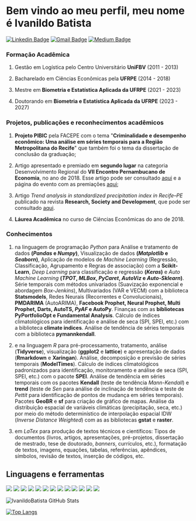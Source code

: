 # Bem vindo ao meu perfil, meu nome é Ivanildo Batista

[![Linkedin Badge](https://img.shields.io/badge/-LinkedIn-blue?style=flat-square&logo=Linkedin&logoColor=white&link=https://www.linkedin.com/in/karinnecristinapereira//)](https://www.linkedin.com/in/ivanildo-batista-da-silva-j%C3%BAnior-26201147/)
[![Gmail Badge](https://img.shields.io/badge/-Gmail-red?style=flat-square&logo=Gmail&logoColor=white&link=karinnecristinapereira@gmail.com)](ivanildo.batista13@gmail.com)
[![Medium Badge](https://img.shields.io/badge/-Medium-black?style=flat-square&logo=Medium&logoColor=white&link=https://medium.com/@ivanildo.batista13)](https://ivanildo-batista13.medium.com/)

### Formação Acadêmica

1) Gestão em Logística pelo Centro Universitário **UniFBV** (2011 - 2013)

2) Bacharelado em Ciências Econômicas pela **UFRPE** (2014 - 2018)

3) Mestre em **Biometria e Estatística Aplicada da UFRPE** (2021 - 2023)

4)  Doutorando em **Biometria e Estatística Aplicada da UFRPE** (2023 - 2027)

### Projetos, publicações e reconhecimentos acadêmicos

1) **Projeto PIBIC** pela FACEPE com o tema "**Criminalidade e desempenho econômico: Uma análise em séries temporais para a Região Metropolitana do Recife**" que também foi o tema da dissertação de conclusão da graduação;

2)  Artigo apresentado e premiado em **segundo lugar** na categoria Desenvolvimento Regional do **VII Encontro Pernambucano de Economia**, no ano de 2018. Esse artigo pode ser consultado [aqui](https://coreconpe.gov.br/enpecon/viienpecon/artigos/sessao5/Criminalidade%20e%20desempenho%20econ%c3%b4mico%20Uma%20an%c3%a1lise%20em%20s%c3%a9ries%20temporais%20para%20a%20Regi%c3%a3o%20Metropolitana%20do%20Recife.pdf) e a página do evento com as premiações [aqui](https://coreconpe.gov.br/enpecon/viienpecon/index.html);

3) Artigo *Trend analysis in standardized precipitation index in Recife–PE* publicado na revista **Research, Society and Development**, que pode ser consultado [aqui](https://rsdjournal.org/index.php/rsd/article/view/17458).

3) **Láurea Acadêmica** no curso de Ciências Econômicas do ano de 2018.

### Conhecimentos

1) na linguagem de programação *Python* para Análise e tratamento de dados **(*Pandas* e *Numpy*)**, Visualização de dados **(*Matplotlib* e *Seaborn*)**, 
 Aplicação de modelos de *Machine Learning* (Regressão, Classificação, Agrupamento e Regras de associação) com a **Scikit-Learn**, *Deep Learning* para classificação e regressão **(*Keras*)** e  *Auto Machine Learning* **(*TPOT*, *MLBox*, *PyCaret*, *AutoViz* e *Auto-Sklearn*)**. Série temporais com métodos univariados (Suavização exponencial e abordagem *Box-Jenkins*), Multivariados (VAR e VECM) com a biblioteca **Statsmodels**, Redes Neurais (Recorrentes e Convolucionais), **PMDARIMA** (AutoARIMA), **Facebook Prophet, Neural Prophet, Multi Prophet, Darts, AutoTS, *PyAF* e AutoPy**. Finanças com as **bibliotecas PyPortfolioOpt e Fundamental Analysis**. Cálculo de índices climatológicos para identificação e análise de seca (SPI, SPEI, etc.) com a biblioteca **climate indices**. Análise de tendência de séries temporais com a biblioteca **pymannkendall**.
 
2) e na linguagem *R* para pré-processamento, tratamento, análise (**Tidyverse**), visualização (**ggplot2** e **lattice**) e apresentação de dados (**Rmarkdown** e **Xaringan**). Análise, decomposição e previsão de séries temporais (**ModelTimes**). Cálculo de índices climatológicos padronizados para identificação, monitoramento e análise de seca (SPI, SPEI, etc.) com o pacote **SPEI**. Análise de tendência em séries temporais com os pacotes **Kendall** (teste de tendência *Mann-Kendall*) e **trend** (teste de *Sen* para análise de inclinação de tendência e teste de *Pettit* para identificação de pontos de mudança em séries temporais). Pacotes **GeoBR** e **sf** para criação de gráfico de mapas. Análise da distribuição espacial de variáveis climáticas (precipitação, seca, etc.) por meio do método determinístico de interpolação espacial IDW (*Inverse Distance Weighted*) com as as bibliotecas **gstat** e **raster**.

3) em *LaTex* para produção de textos técnicos e científicos: Tipos de documentos (livros, artigos, apresentações, pré-projetos, dissertação de mestrado, tese de doutorado, *banners*, currículos, etc.), formatação de textos, imagens, equações, tabelas, referências, apêndices, símbolos, revisão de textos, inserção de códigos, etc.

## Linguagens e ferramentas

![](https://img.shields.io/badge/Python-3a4ff0?style=for-the-badge&logo=python&logoColor=white)
![](https://img.shields.io/badge/qgis-fff?style=for-the-badge&logo=qgis&logoColor=196c8c)
![](https://img.shields.io/badge/pandas-fff?style=for-the-badge&logo=pandas&logoColor=196c8c)
![](https://img.shields.io/badge/latex-fff?style=for-the-badge&logo=latex&logoColor=196c8c)
![](https://img.shields.io/badge/scikit-learn-fff?style=for-the-badge&logo=scikit-learn&logoColor=196c8c)
![](https://img.shields.io/badge/r-fff?style=for-the-badge&logo=r&logoColor=196c8c)
![](https://img.shields.io/badge/sql-fff?style=for-the-badge&logo=sql&logoColor=196c8c)
![](https://img.shields.io/badge/github-fff?style=for-the-badge&logo=github&logoColor=196c8c)
![](https://img.shields.io/badge/pycaret-fff?style=for-the-badge&logo=pycaret&logoColor=196c8c)
![](https://img.shields.io/badge/numpy-fff?style=for-the-badge&logo=numpy&logoColor=196c8c)
![](https://img.shields.io/badge/automl-fff?style=for-the-badge&logo=automl&logoColor=196c8c)
![](https://img.shields.io/badge/excel-fff?style=for-the-badge&logo=excel&logoColor=196c8c)
![](https://img.shields.io/badge/powerbi-fff?style=for-the-badge&logo=powerbi&logoColor=196c8c)

![IvanildoBatista GitHub Stats](https://github-readme-stats.vercel.app/api?username=IvanildoBatista&show_icons=False)

[![Top Langs](https://github-readme-stats.vercel.app/api/top-langs/?username=IvanildoBatista&layout=compact)](https://github.com/IvanildoBatista/github-readme-stats)
